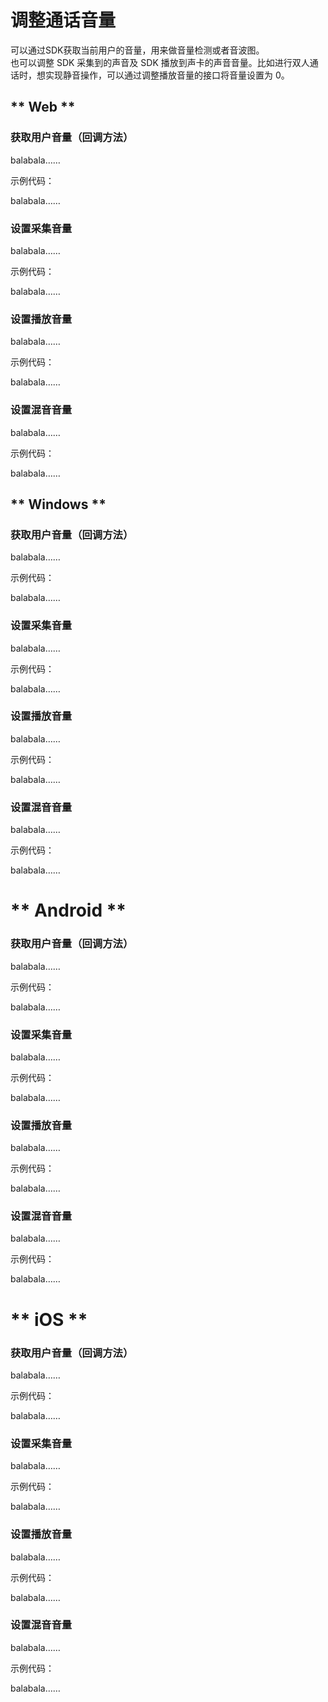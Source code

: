 # 调整通话音量

<!-- tabs:start -->

可以通过SDK获取当前用户的音量，用来做音量检测或者音波图。    
也可以调整 SDK 采集到的声音及 SDK 播放到声卡的声音音量。比如进行双人通话时，想实现静音操作，可以通过调整播放音量的接口将音量设置为 0。    


## ** Web **


### 获取用户音量（回调方法）

balabala……  
  
示例代码：    

balabala……   

### 设置采集音量

balabala……  
  
示例代码：    

balabala……   

### 设置播放音量

balabala……  
  
示例代码：    

balabala……   

### 设置混音音量

balabala……  
  
示例代码：    

balabala……   



## ** Windows **

### 获取用户音量（回调方法）

balabala……  
  
示例代码：    

balabala……   

### 设置采集音量

balabala……  
  
示例代码：    

balabala……   

### 设置播放音量

balabala……  
  
示例代码：    

balabala……   

### 设置混音音量

balabala……  
  
示例代码：    

balabala……   


# ** Android **

### 获取用户音量（回调方法）

balabala……  
  
示例代码：    

balabala……   

### 设置采集音量

balabala……  
  
示例代码：    

balabala……   

### 设置播放音量

balabala……  
  
示例代码：    

balabala……   

### 设置混音音量

balabala……  
  
示例代码：    

balabala……   


# ** iOS **

### 获取用户音量（回调方法）

balabala……  
  
示例代码：    

balabala……   

### 设置采集音量

balabala……  
  
示例代码：    

balabala……   

### 设置播放音量

balabala……  
  
示例代码：    

balabala……   

### 设置混音音量

balabala……  
  
示例代码：    

balabala……   


<!-- tabs:end -->

